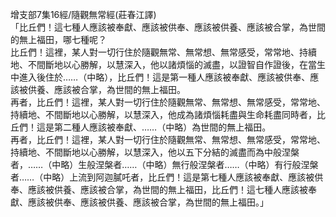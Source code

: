 增支部7集16經/隨觀無常經(莊春江譯)  
「比丘們！這七種人應該被奉獻、應該被供奉、應該被供養、應該被合掌，為世間的無上福田，哪七種呢？  
比丘們！這裡，某人對一切行住於隨觀無常、無常想、無常感受，常常地、持續地、不間斷地以心勝解，以慧深入，他以諸煩惱的滅盡，以證智自作證後，在當生中進入後住於……（中略），比丘們！這是第一種人應該被奉獻、應該被供奉、應該被供養、應該被合掌，為世間的無上福田。  
再者，比丘們！這裡，某人對一切行住於隨觀無常、無常想、無常感受，常常地、持續地、不間斷地以心勝解，以慧深入，他成為諸煩惱耗盡與生命耗盡同時者，比丘們！這是第二種人應該被奉獻、……（中略）為世間的無上福田。  
再者，比丘們！這裡，某人對一切行住於隨觀無常、無常想、無常感受，常常地、持續地、不間斷地以心勝解，以慧深入，他以五下分結的滅盡而為中般涅槃者，……（中略）生般涅槃者……（中略）無行般涅槃者……（中略）有行般涅槃者……（中略）上流到阿迦膩吒者，比丘們！這是第七種人應該被奉獻、應該被供奉、應該被供養、應該被合掌，為世間的無上福田，比丘們！這七種人應該被奉獻、應該被供奉、應該被供養、應該被合掌，為世間的無上福田。」  
  
  
